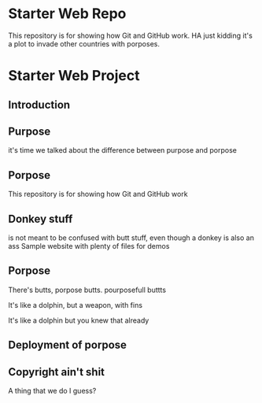 # Starter Web Repo

This repository is for showing how Git and GitHub work. HA just kidding it's a plot to invade other countries with porposes. 

# Starter Web Project
## Introduction


## Purpose
it's time we talked about the difference between purpose and porpose
## Porpose
This repository is for showing how Git and GitHub work

## Donkey stuff
is not meant to be confused with butt stuff, even though a donkey is also an ass
Sample website with plenty of files for demos

## Porpose
There's butts, porpose butts. pourposefull buttts



It's like a dolphin, but a weapon, with fins

It's like a dolphin
but you knew that already

## Deployment of porpose
## Copyright ain't shit

A thing that we do I guess?